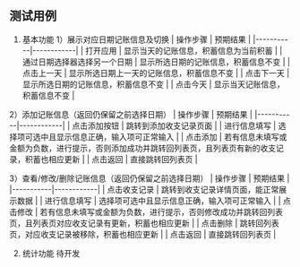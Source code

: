 ## 测试用例
1. 基本功能
1）展示对应日期记账信息及切换
| 操作步骤   | 预期结果   |
|-----------|------------|
| 打开应用   | 显示当天的记账信息，积蓄信息为当前积蓄 |
| 通过日期选择器选择另一个日期  | 显示所选日期的记账信息，积蓄信息不变 |
| 点击上一天  | 显示所选日期上一天的记账信息，积蓄信息不变 |
| 点击下一天  | 显示所选日期的记账信息，积蓄信息不变   |
| 点击今天    | 显示当天记账信息，积蓄信息不变   |

2）添加记账信息（返回仍保留之前选择日期）
| 操作步骤   | 预期结果   |
|-----------|------------|
| 点击添加按钮  | 跳转到添加收支记录页面 |
| 进行信息填写  | 选择项可选中且显示信息正确，输入项可正常输入 |
| 点击添加  | 若有信息未填写或金额为负数，进行提示，否则添加成功并跳转回列表页，且列表页有新的收支记录，积蓄也相应更新 |
| 点击返回  | 直接跳转回列表页   |

3）查看/修改/删除记账信息（返回仍保留之前选择日期）
| 操作步骤   | 预期结果   |
|-----------|------------|
| 点击收支记录  | 跳转到收支记录详情页面，能正常展示数据 |
| 进行信息填写  | 选择项可选中且显示信息正确，输入项可正常输入 |
| 点击修改  | 若有信息未填写或金额为负数，进行提示，否则修改成功并跳转回列表页，且列表页对应收支记录有更新，积蓄也相应更新 |
| 点击删除  | 跳转回列表页，对应收支记录被移除，积蓄也相应更新   |
| 点击返回  | 直接跳转回列表页   |

2. 统计功能
待开发